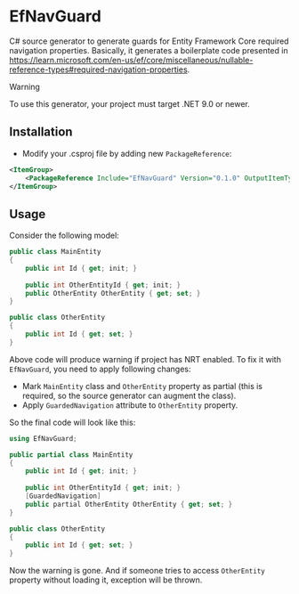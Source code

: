 # EfNavGuard

C# source generator to generate guards for Entity Framework Core required navigation properties. Basically, it generates a boilerplate code presented in https://learn.microsoft.com/en-us/ef/core/miscellaneous/nullable-reference-types#required-navigation-properties.

> [!WARNING]  
> To use this generator, your project must target .NET 9.0 or newer.

## Installation

- Modify your .csproj file by adding new `PackageReference`:

```xml
<ItemGroup>
    <PackageReference Include="EfNavGuard" Version="0.1.0" OutputItemType="Analyzer" ReferenceOutputAssembly="false" />
</ItemGroup>
```

## Usage

Consider the following model:

```csharp
public class MainEntity
{
    public int Id { get; init; }
    
    public int OtherEntityId { get; init; }
    public OtherEntity OtherEntity { get; set; }
}

public class OtherEntity
{
    public int Id { get; set; }
}
```

Above code will produce warning if project has NRT enabled. To fix it with `EfNavGuard`, you need to apply following changes:

- Mark `MainEntity` class and `OtherEntity` property as partial (this is required, so the source generator can augment the class).
- Apply `GuardedNavigation` attribute to `OtherEntity` property.

So the final code will look like this:

```csharp
using EfNavGuard;

public partial class MainEntity
{
    public int Id { get; init; }
    
    public int OtherEntityId { get; init; }
    [GuardedNavigation]
    public partial OtherEntity OtherEntity { get; set; }
}

public class OtherEntity
{
    public int Id { get; set; }
}
```

Now the warning is gone. And if someone tries to access `OtherEntity` property without loading it, exception will be thrown.
